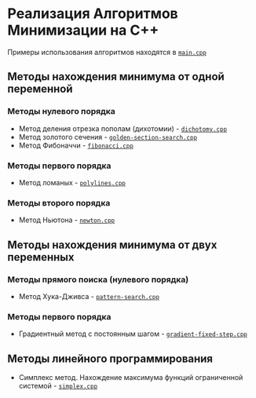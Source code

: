 # Реализация Алгоритмов Минимизации на С++
Примеры использования алгоритмов находятся в [`main.cpp`](./algo/main.cpp)

## Методы нахождения минимума от одной переменной
### Методы нулевого порядка
* Метод деления отрезка пополам (дихотомии) - [`dichotomy.cpp`](./algo/dichotomy.cpp)
* Метод золотого сечения - [`golden-section-search.cpp`](./algo/golden-section-search.cpp)
* Метод Фибоначчи - [`fibonacci.cpp`](./algo/fibonacci.cpp)

### Методы первого порядка
* Метод ломаных - [`polylines.cpp`](./algo/polylines.cpp)

### Методы второго порядка
* Метод Ньютона - [`newton.cpp`](./algo/newton.cpp)

## Методы нахождения минимума от двух переменных
### Методы прямого поиска (нулевого порядка)
* Метод Хука-Дживса - [`pattern-search.cpp`](./algo/pattern-search.cpp)

### Методы первого порядка
* Градиентный метод с постоянным шагом - [`gradient-fixed-step.cpp`](./algo/gradient-fixed-step.cpp)

## Методы линейного программирования
* Симплекс метод. Нахождение максимума функций ограниченной системой - [`simplex.cpp`](./algo/simplex.cpp)
